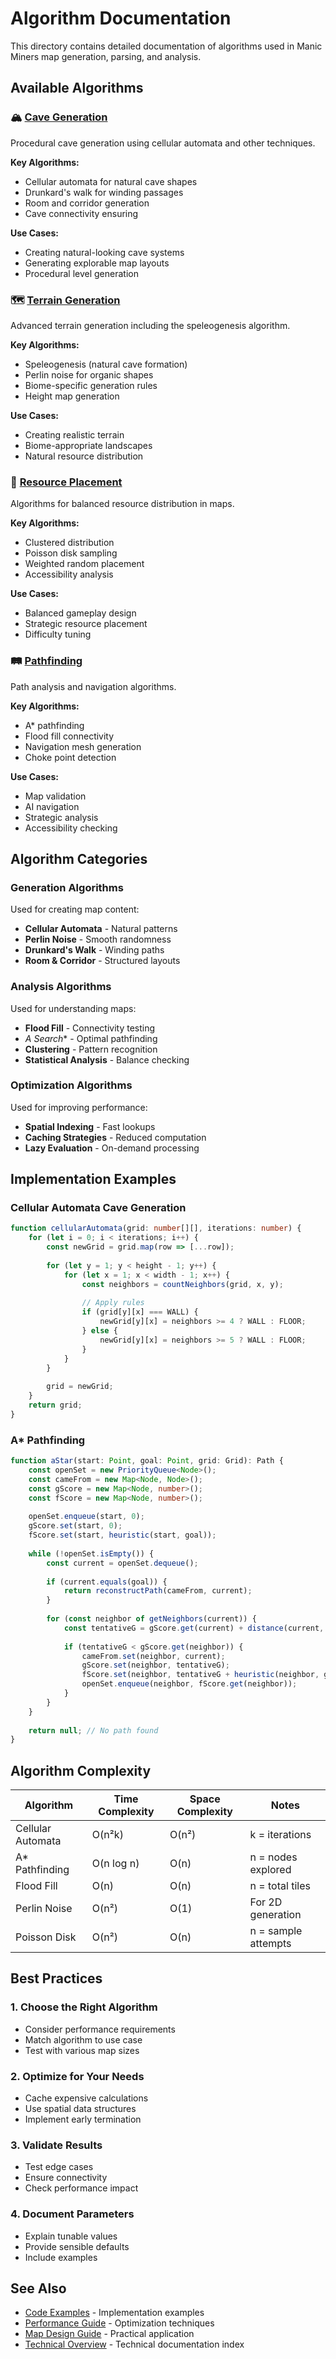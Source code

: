 # Algorithm Documentation

This directory contains detailed documentation of algorithms used in Manic Miners map generation, parsing, and analysis.

## Available Algorithms

### 🏔️ [Cave Generation](cave-generation.md)
Procedural cave generation using cellular automata and other techniques.

**Key Algorithms:**
- Cellular automata for natural cave shapes
- Drunkard's walk for winding passages
- Room and corridor generation
- Cave connectivity ensuring

**Use Cases:**
- Creating natural-looking cave systems
- Generating explorable map layouts
- Procedural level generation

### 🗺️ [Terrain Generation](terrain-generation.md)
Advanced terrain generation including the speleogenesis algorithm.

**Key Algorithms:**
- Speleogenesis (natural cave formation)
- Perlin noise for organic shapes
- Biome-specific generation rules
- Height map generation

**Use Cases:**
- Creating realistic terrain
- Biome-appropriate landscapes
- Natural resource distribution

### 💎 [Resource Placement](resource-placement.md)
Algorithms for balanced resource distribution in maps.

**Key Algorithms:**
- Clustered distribution
- Poisson disk sampling
- Weighted random placement
- Accessibility analysis

**Use Cases:**
- Balanced gameplay design
- Strategic resource placement
- Difficulty tuning

### 🛤️ [Pathfinding](pathfinding-analyzer.md)
Path analysis and navigation algorithms.

**Key Algorithms:**
- A* pathfinding
- Flood fill connectivity
- Navigation mesh generation
- Choke point detection

**Use Cases:**
- Map validation
- AI navigation
- Strategic analysis
- Accessibility checking

## Algorithm Categories

### Generation Algorithms
Used for creating map content:
- **Cellular Automata** - Natural patterns
- **Perlin Noise** - Smooth randomness
- **Drunkard's Walk** - Winding paths
- **Room & Corridor** - Structured layouts

### Analysis Algorithms
Used for understanding maps:
- **Flood Fill** - Connectivity testing
- **A* Search** - Optimal pathfinding
- **Clustering** - Pattern recognition
- **Statistical Analysis** - Balance checking

### Optimization Algorithms
Used for improving performance:
- **Spatial Indexing** - Fast lookups
- **Caching Strategies** - Reduced computation
- **Lazy Evaluation** - On-demand processing

## Implementation Examples

### Cellular Automata Cave Generation
```typescript
function cellularAutomata(grid: number[][], iterations: number) {
    for (let i = 0; i < iterations; i++) {
        const newGrid = grid.map(row => [...row]);
        
        for (let y = 1; y < height - 1; y++) {
            for (let x = 1; x < width - 1; x++) {
                const neighbors = countNeighbors(grid, x, y);
                
                // Apply rules
                if (grid[y][x] === WALL) {
                    newGrid[y][x] = neighbors >= 4 ? WALL : FLOOR;
                } else {
                    newGrid[y][x] = neighbors >= 5 ? WALL : FLOOR;
                }
            }
        }
        
        grid = newGrid;
    }
    return grid;
}
```

### A* Pathfinding
```typescript
function aStar(start: Point, goal: Point, grid: Grid): Path {
    const openSet = new PriorityQueue<Node>();
    const cameFrom = new Map<Node, Node>();
    const gScore = new Map<Node, number>();
    const fScore = new Map<Node, number>();
    
    openSet.enqueue(start, 0);
    gScore.set(start, 0);
    fScore.set(start, heuristic(start, goal));
    
    while (!openSet.isEmpty()) {
        const current = openSet.dequeue();
        
        if (current.equals(goal)) {
            return reconstructPath(cameFrom, current);
        }
        
        for (const neighbor of getNeighbors(current)) {
            const tentativeG = gScore.get(current) + distance(current, neighbor);
            
            if (tentativeG < gScore.get(neighbor)) {
                cameFrom.set(neighbor, current);
                gScore.set(neighbor, tentativeG);
                fScore.set(neighbor, tentativeG + heuristic(neighbor, goal));
                openSet.enqueue(neighbor, fScore.get(neighbor));
            }
        }
    }
    
    return null; // No path found
}
```

## Algorithm Complexity

| Algorithm | Time Complexity | Space Complexity | Notes |
|-----------|----------------|------------------|-------|
| Cellular Automata | O(n²k) | O(n²) | k = iterations |
| A* Pathfinding | O(n log n) | O(n) | n = nodes explored |
| Flood Fill | O(n) | O(n) | n = total tiles |
| Perlin Noise | O(n²) | O(1) | For 2D generation |
| Poisson Disk | O(n²) | O(n) | n = sample attempts |

## Best Practices

### 1. Choose the Right Algorithm
- Consider performance requirements
- Match algorithm to use case
- Test with various map sizes

### 2. Optimize for Your Needs
- Cache expensive calculations
- Use spatial data structures
- Implement early termination

### 3. Validate Results
- Test edge cases
- Ensure connectivity
- Check performance impact

### 4. Document Parameters
- Explain tunable values
- Provide sensible defaults
- Include examples

## See Also

- [Code Examples](../code-examples/README.md) - Implementation examples
- [Performance Guide](../../game-reference/scripting/patterns/performance-patterns.md) - Optimization techniques
- [Map Design Guide](../../game-reference/map-design-guide.md) - Practical application
- [Technical Overview](../README.md) - Technical documentation index